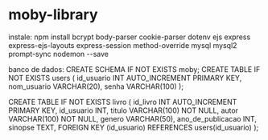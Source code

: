 # moby-library

instale: npm install bcrypt body-parser cookie-parser dotenv ejs express express-ejs-layouts express-session method-override  mysql mysql2 prompt-sync nodemon --save


banco de dados: CREATE SCHEMA IF NOT EXISTS moby; CREATE TABLE IF NOT EXISTS users ( id_usuario INT AUTO_INCREMENT PRIMARY KEY, nom_usuario VARCHAR(20), senha VARCHAR(100) );


CREATE TABLE IF NOT EXISTS livro ( id_livro INT AUTO_INCREMENT PRIMARY KEY, id_usuario INT, titulo VARCHAR(100) NOT NULL, autor VARCHAR(100) NOT NULL, genero VARCHAR(50), ano_de_publicacao INT, sinopse TEXT, FOREIGN KEY (id_usuario) REFERENCES users(id_usuario) );
